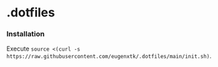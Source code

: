 # .dotfiles

### Installation

Execute `source <(curl -s https://raw.githubusercontent.com/eugenxtk/.dotfiles/main/init.sh)`.
